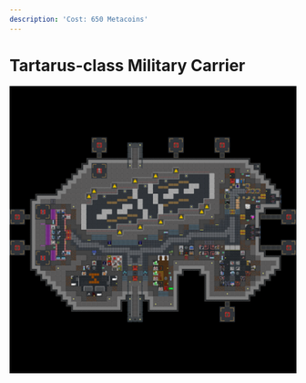 ```yaml
---
description: 'Cost: 650 Metacoins'
---
```


# Tartarus-class Military Carrier

![](<../../.gitbook/assets/image (6).png>)
